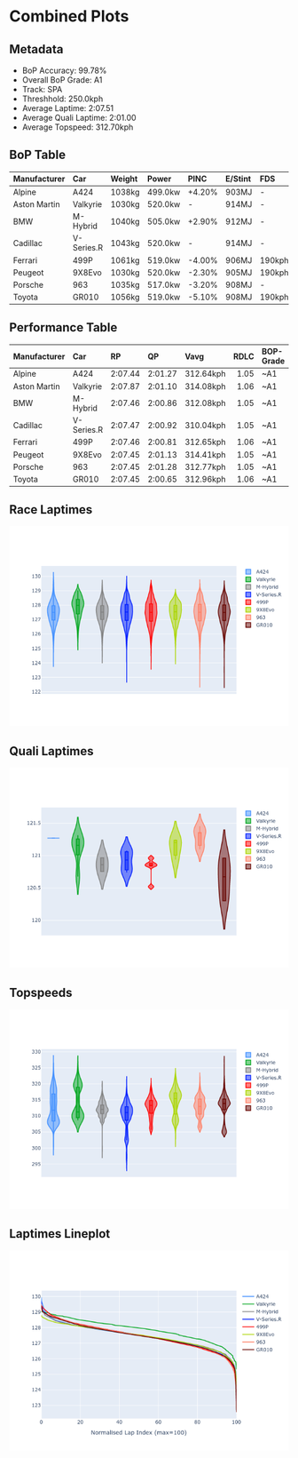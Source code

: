 # Combined Plots

## Metadata

- BoP Accuracy: 99.78%
- Overall BoP Grade: A1
- Track: SPA
- Threshhold: 250.0kph
- Average Laptime: 2:07.51
- Average Quali Laptime: 2:01.00
- Average Topspeed: 312.70kph

## BoP Table
| Manufacturer   | Car        | Weight   | Power   | PINC   | E/Stint   | FDS    | RDP    | QDP    | TDP    |
|:---------------|:-----------|:---------|:--------|:-------|:----------|:-------|:-------|:-------|:-------|
| Alpine         | A424       | 1038kg   | 499.0kw | +4.20% | 903MJ     | -      | 51.64% | 59.31% | 26.80% |
| Aston Martin   | Valkyrie   | 1030kg   | 520.0kw | -      | 914MJ     | -      | 53.50% | 53.33% | 21.51% |
| BMW            | M-Hybrid   | 1040kg   | 505.0kw | +2.90% | 912MJ     | -      | 52.89% | 56.22% | 33.41% |
| Cadillac       | V-Series.R | 1043kg   | 520.0kw | -      | 914MJ     | -      | 48.63% | 60.80% | 19.01% |
| Ferrari        | 499P       | 1061kg   | 519.0kw | -4.00% | 906MJ     | 190kph | 51.38% | 44.98% | 9.83%  |
| Peugeot        | 9X8Evo     | 1030kg   | 520.0kw | -2.30% | 905MJ     | 190kph | 48.87% | 52.78% | 15.41% |
| Porsche        | 963        | 1035kg   | 517.0kw | -3.20% | 908MJ     | -      | 50.70% | 44.30% | 29.51% |
| Toyota         | GR010      | 1056kg   | 519.0kw | -5.10% | 908MJ     | 190kph | 51.09% | 52.71% | 11.46% |

## Performance Table
| Manufacturer   | Car        | RP      | QP      | Vavg      |   RDLC | BOP-Grade   | Match   |
|:---------------|:-----------|:--------|:--------|:----------|-------:|:------------|:--------|
| Alpine         | A424       | 2:07.44 | 2:01.27 | 312.64kph |   1.05 | ~A1         | 99.11%  |
| Aston Martin   | Valkyrie   | 2:07.87 | 2:01.10 | 314.08kph |   1.06 | ~A1         | 100.00% |
| BMW            | M-Hybrid   | 2:07.46 | 2:00.86 | 312.08kph |   1.05 | ~A1         | 99.94%  |
| Cadillac       | V-Series.R | 2:07.47 | 2:00.92 | 310.04kph |   1.05 | ~A1         | 99.68%  |
| Ferrari        | 499P       | 2:07.46 | 2:00.81 | 312.65kph |   1.06 | ~A1         | 99.88%  |
| Peugeot        | 9X8Evo     | 2:07.45 | 2:01.13 | 314.41kph |   1.05 | ~A1         | 100.00% |
| Porsche        | 963        | 2:07.45 | 2:01.28 | 312.77kph |   1.05 | ~A1         | 99.86%  |
| Toyota         | GR010      | 2:07.45 | 2:00.65 | 312.96kph |   1.06 | ~A1         | 99.79%  |

## Race Laptimes
![Race Laptimes](images/race_violin.png)

## Quali Laptimes
![Quali Laptimes](images/quali_violin.png)

## Topspeeds
![Topspeeds](images/topspeed_violin.png)

## Laptimes Lineplot
![Laptimes Lineplot](images/laptime_line.png)

